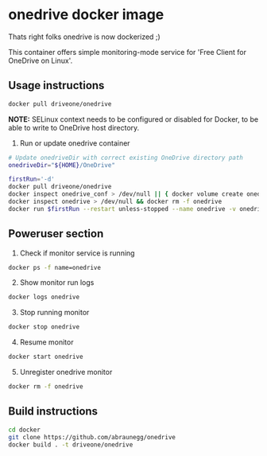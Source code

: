 # onedrive docker image

Thats right folks onedrive is now dockerized ;)

This container offers simple monitoring-mode service for 'Free Client for OneDrive on Linux'.

## Usage instructions
```bash
docker pull driveone/onedrive
```
**NOTE:** SELinux context needs to be configured or disabled for Docker, to be able to write to OneDrive host directory.

1.  Run or update onedrive container
```bash
# Update onedriveDir with correct existing OneDrive directory path
onedriveDir="${HOME}/OneDrive"

firstRun='-d'
docker pull driveone/onedrive
docker inspect onedrive_conf > /dev/null || { docker volume create onedrive_conf; firstRun='-it'; }
docker inspect onedrive > /dev/null && docker rm -f onedrive
docker run $firstRun --restart unless-stopped --name onedrive -v onedrive_conf:/onedrive/conf -v "${onedriveDir}:/onedrive/data" driveone/onedrive
```
## Poweruser section
1.  Check if monitor service is running
```bash
docker ps -f name=onedrive
```
2.  Show monitor run logs
```bash
docker logs onedrive
```
3.  Stop running monitor
```bash
docker stop onedrive
```
4.  Resume monitor
```bash
docker start onedrive
```
5.  Unregister onedrive monitor
```bash
docker rm -f onedrive
```
## Build instructions
```bash
cd docker
git clone https://github.com/abraunegg/onedrive
docker build . -t driveone/onedrive
```
